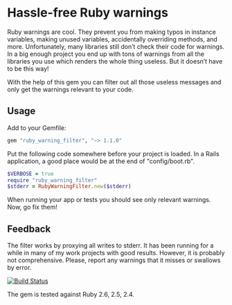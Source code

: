 # Hassle-free Ruby warnings

Ruby warnings are cool. They prevent you from making typos in instance variables, making unused variables, accidentally overriding methods, and more. Unfortunately, many libraries still don’t check their code for warnings. In a big enough project you end up with tons of warnings from all the libraries you use which renders the whole thing useless. But it doesn’t have to be this way!

With the help of this gem you can filter out all those useless messages and only get the warnings relevant to your code.

## Usage

Add to your Gemfile:

```ruby
gem "ruby_warning_filter", "~> 1.1.0"
```

Put the following code somewhere before your project is loaded. In a Rails application, a good place would be at the end of "config/boot.rb".

```ruby
$VERBOSE = true
require "ruby_warning_filter"
$stderr = RubyWarningFilter.new($stderr)
```

When running your app or tests you should see only relevant warnings. Now, go fix them!

## Feedback

The filter works by proxying all writes to stderr. It has been running for a while in many of my work projects with good results. However, it is probably not comprehensive. Please, report any warnings that it misses or swallows by error.

[![Build Status](https://travis-ci.org/semaperepelitsa/ruby_warning_filter.svg?branch=master)](https://travis-ci.org/semaperepelitsa/ruby_warning_filter)

The gem is tested against Ruby 2.6, 2.5, 2.4.
